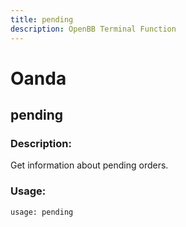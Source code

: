 ```yaml
---
title: pending
description: OpenBB Terminal Function
---
```


# Oanda

## pending

### Description: 

Get information about pending orders.

### Usage: 
```python
usage: pending
```



